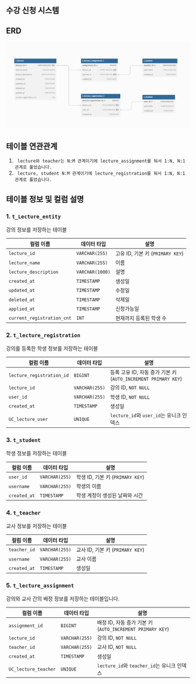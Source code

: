 ## 수강 신청 시스템

## ERD
![LECTURE-REGISTRATION](db/erd.png)

## 테이블 연관관계
1. `` lecture와 teacher는 N:M 관계이기에 lecture_assignment를 둬서 1:N, N:1 관계로 풀었습니다.``   
2. `` lecture, student N:M 관계이기에 lecture_registration를 둬서 1:N, N:1 관계로 풀었습니다.``


## 테이블 정보 및 컬럼 설명

### 1. `t_Lecture_entity`

강의 정보를 저장하는 테이블

| 컬럼 이름                 | 데이터 타입  | 설명                        |
|---------------------------|--------------|---------------------------|
| `lecture_id`               | `VARCHAR(255)` | 고유 ID, 기본 키 (`PRIMARY KEY`) |
| `lecture_name`             | `VARCHAR(255)` | 이름                        |
| `lecture_description`      | `VARCHAR(1000)`| 설명                        |
| `created_at`               | `TIMESTAMP`    | 생성일                       |
| `updated_at`               | `TIMESTAMP`    | 수정일                       |
| `deleted_at`               | `TIMESTAMP`    | 삭제일                       |
| `applied_at`               | `TIMESTAMP`    | 신청가능일                     |
| `current_registration_cnt` | `INT`          | 현재까지 등록된 학생 수             |

### 2. `t_lecture_registration`

강의를 등록한 학생 정보를 저장하는 테이블

| 컬럼 이름                 | 데이터 타입    | 설명                                                  |
|---------------------------|----------------|-----------------------------------------------------|
| `lecture_registration_id`  | `BIGINT`        | 등록 고유 ID, 자동 증가 기본 키 (`AUTO_INCREMENT PRIMARY KEY`) |
| `lecture_id`               | `VARCHAR(255)`  | 강의 ID, `NOT NULL`                                   |
| `user_id`                  | `VARCHAR(255)`  | 학생 ID, `NOT NULL`                                   |
| `created_at`               | `TIMESTAMP`     | 생성일                                                 |
| `UC_lecture_user`          | `UNIQUE`        | `lecture_id`와 `user_id`는 유니크 인덱스                    |

### 3. `t_student`

학생 정보를 저장하는 테이블

| 컬럼 이름     | 데이터 타입    | 설명                             |
|---------------|----------------|--------------------------------|
| `user_id`     | `VARCHAR(255)`  | 학생 ID, 기본 키 (`PRIMARY KEY`) |
| `username`    | `VARCHAR(255)`  | 학생의 이름                         |
| `created_at`  | `TIMESTAMP`     | 학생 계정이 생성된 날짜와 시간              |

### 4. `t_teacher`
교사 정보를 저장하는 테이블

| 컬럼 이름     | 데이터 타입    | 설명                          |
|---------------|----------------|-----------------------------|
| `teacher_id`  | `VARCHAR(255)`  | 교사 ID, 기본 키 (`PRIMARY KEY`) |
| `username`    | `VARCHAR(255)`  | 교사 이름                       |
| `created_at`  | `TIMESTAMP`     | 생성일           |

### 5. `t_lecture_assignment`

강의와 교사 간의 배정 정보를 저장하는 테이블입니다.

| 컬럼 이름     | 데이터 타입    | 설명                                               |
|---------------|----------------|--------------------------------------------------|
| `assignment_id`| `BIGINT`        | 배정 ID, 자동 증가 기본 키 (`AUTO_INCREMENT PRIMARY KEY`) |
| `lecture_id`   | `VARCHAR(255)`  | 강의 ID, `NOT NULL`                                |
| `teacher_id`   | `VARCHAR(255)`  | 교사 ID, `NOT NULL`                                |
| `created_at`   | `TIMESTAMP`     | 생성일                                              |
| `UC_lecture_teacher`| `UNIQUE`    | `lecture_id`와 `teacher_id`는 유니크 인덱스              |









